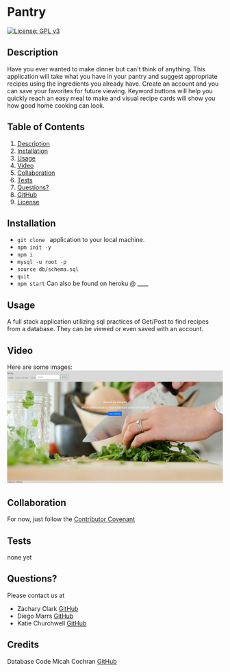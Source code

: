 # Pantry
  [![License: GPL v3](https://img.shields.io/badge/License-GPLv3-blue.svg)](https://www.gnu.org/licenses/gpl-3.0)

  ## Description
  
 Have you ever wanted to make dinner but can't think of anything. This application will take what you have in your pantry and suggest appropriate recipes using the ingredients you already have. Create an account and you can save your favorites for future viewing. Keyword buttons will help you quickly reach an easy meal to make and visual recipe cards will show you how good home cooking can look.

  ## Table of Contents
  
  1) [Description](#description)
  2) [Installation](#installation)
  3) [Usage](#usage)
  4) [Video](#video)
  5) [Collaboration](#collaboration)
  6) [Tests](#tests)
  7) [Questions?](#questions?)
  8) [GitHub](#gitHub)
  9) [License](#license)

  ## Installation
  
 - `git clone ` application to your local machine.
  - `npm init -y`
  - `npm i `
  - `mysql -u root -p`
  - `source db/schema.sql`
  - `quit`
  - `npm start`
  Can also be found on heroku @ ____

  ## Usage
  
  A full stack application utilizing sql practices of Get/Post to find recipes from a database. They can be viewed or even saved with an account.

  ## Video
  
 Here are some images:
[![landing page](./public/img/screenshotHomepage.png)](________ "Demo Video")



  ## Collaboration
  
  For now, just follow the [Contributor Covenant](https://www.contributor-covenant.org/)

  ## Tests
  
  none yet

  ## Questions?
  
  Please contact us at
  - Zachary Clark [GitHub](https://github.com/zaclark369)
  - Diego Marrs [GitHub](https://github.com/StaticCloud)
  - Katie Churchwell [GitHub](https://github.com/katiechurchwell)
  
  ## Credits
  
  Database Code
  Micah Cochran [GitHub](https://github.com/micahcochran/json-cookbook/blob/main/cookbook-100.json)
  
